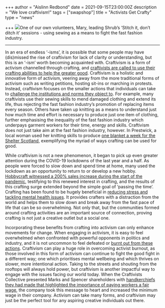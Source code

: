 +++
author = "Aislinn Redbond"
date = 2021-09-15T23:00:00Z
description = "We love craftivism!"
tags = ["swapshop"]
title = "Activists Get Crafty"
type = "news"

+++
![](https://res.cloudinary.com/shrub-co-op/image/upload/v1631284790/shrubcoop.org/media/mary_sewing_sexpx7.png)One of our own volunteers, Mary, leading Shrub’s ‘Stitch it, don’t ditch it’ sessions - using sewing as a means to fight the fast fashion industry.

***

In an era of endless ‘-isms’, it is possible that some people may have (dis)missed the rise of craftivism for lack of clarity or understanding, but this is an ‘-ism’ worth becoming acquainted with. Craftivism is a form of activism channelled through crafting, and [craftivists are called to use their crafting abilities to help the greater good](https://craftivism.com). Craftivism is a holistic and innovative form of activism, veering away from the more traditional forms of activism such as writing petitions, hosting sit-ins or marching in protests. Instead, craftivism focuses on the smaller actions that individuals can take to [challenge the institutions and norms they object to](http://thebaksaproject.in/crafting-resistance-how-contemporary-craftivists-are-using-their-handiwork-to-voice-dissent/). For example, many craftivists use their sewing skills to mend damaged clothing and extend its life, thus rejecting the fast fashion industry’s promotion of replacing items every season. Others have taken up knitting as a means to understand just how much time and effort is necessary to produce just one item of clothing, further emphasising the inequality of the fast fashion industry which underpays garment workers for their time, energy and skills. Craftivism does not just take aim at the fast fashion industry, however. In Prestwick, a local woman used her knitting skills to produce [one blanket a week for the Shelter Scotland](https://www.pointsoflight.gov.uk/knitting-for-scotland/), exemplifying the myriad of ways crafting can be used for good.

While craftivism is not a new phenomenon, it began to pick up even greater attention during the COVID-19 lockdowns of the last year and a half. As people were forced to slow down and spend time at home, many used the lockdown as an opportunity to return to or develop a new hobby. [Hobbycraft witnessed a 200% sales increase during the start of the pandemic](https://www.theguardian.com/business/2020/aug/03/hobbycraft-reports-boom-in-online-sales-since-start-of-pandemic-crafts-coronavirus), testifying to this renewed interest in crafting, and the results of this crafting surge extended beyond the simple goal of ‘passing the time’. Crafting has been found to be hugely beneficial in [reducing stress and tackling mental health issues](https://www.redonline.co.uk/health-self/self/a532010/making-and-crafting-mental-health/). It provides crafters with a distraction from the world and helps them to slow down and break away from the fast pace of life that can be so overwhelming. Not only that, but the communities formed around crafting activities are an important source of connection, proving crafting is not just a creative outlet but a social one.

Incorporating these benefits from crafting into activism can only enhance movements for change. When engaging in activism, it is easy to feel overwhelmed when confronted with powerful opponents in politics and industry, and it is not uncommon to feel defeated or [burnt out from these actions](https://effectiveactivist.com/movements/burnout/). Craftivism can play a huge role in overcoming activist burnout, as those involved in this form of activism can continue to fight the good fight in a different way; one which prioritises mental wellbeing and which thrives on slower, more intentional action. Taking to the streets and shouting from the rooftops will always hold power, but craftivism is another impactful way to engage with the issues facing our world today. When the Craftivists Collective presented Marks and Spencer shareholders with [handkerchiefs they had made that highlighted the importance of paying workers a fair wage](https://craftivist-collective.com/What-we-achieved-at-Marks-and-Spencer-AGM), the company took this message to heart and increased the minimum wage in their company. Activism can take many forms, and craftivism may just be the perfect tool for any aspiring creative individuals out there.